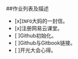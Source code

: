 

##作业列表及描述

- [x]`INFO`大妈的一封信。
- [x]注册网易云课堂。  
- [ ]Github初始化。  
- [ ]Github与Gitbook链接。  
- [ ]开光大会心得。  
